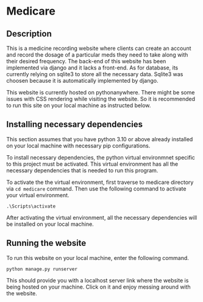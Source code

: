 # Medicare
## Description
This is a medicine recording website where clients can create an account and record the dosage of a particular meds they need to take along with their desired frequency. The back-end of this website has been implemented via django and it lacks a front-end. As for database, its currently relying on sqlite3 to store all the necessary data. Sqlite3 was choosen because it is automatically implemented by django.

This website is currently hosted on pythonanywhere. There might be some issues with CSS rendering while visiting the website. So it is recommended to run this site on your local machine as instructed below.

## Installing necessary dependencies
This section assumes that you have python 3.10 or above already installed on your local machine with necessary pip configurations.

To install necessary dependencies, the python virtual environmnet specific to this project must be activated. This virtual environment has all the necessary dependencies that is needed to run this program.

To activate the the virtual environment, first traverse to medicare directory via `cd medicare` command. Then use the following command to activate your virtual environment.

`.\Scripts\activate`

After activating the virtual environment, all the necessary dependencies will be installed on your local machine.

## Running the website
To run this website on your local machine, enter the following command.

`python manage.py runserver`

This should provide you with a localhost server link where the website is being hosted on your machine. Click on it and enjoy messing around with the website.